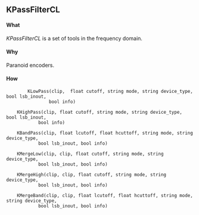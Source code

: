 ## KPassFilterCL ## 
#### What ####
*KPassFilterCL* is a set of tools in the frequency domain.

#### Why ####
Paranoid encoders.

#### How ####
```
        KLowPass(clip,  float cutoff, string mode, string device_type, bool lsb_inout,
                bool info)
	
	KHighPass(clip, float cutoff, string mode, string device_type, bool lsb_inout,
	        bool info)
	
	KBandPass(clip, float lcutoff, float hcuttoff, string mode, string device_type,
	        bool lsb_inout, bool info)
	
	KMergeLow(clip, clip, float cutoff, string mode, string device_type,
	        bool lsb_inout, bool info)
	
	KMergeHigh(clip, clip, float cutoff, string mode, string device_type,
        	bool lsb_inout, bool info)
	
	KMergeBand(clip, clip, float lcutoff, float hcuttoff, string mode, string device_type,
	        bool lsb_inout, bool info)      
```
